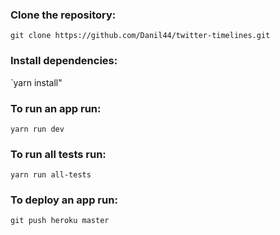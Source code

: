 ### Clone the repository:
`git clone https://github.com/Danil44/twitter-timelines.git`

### Install dependencies: 
`yarn install"

### To run an app run:
`yarn run dev`

### To run all tests run:
`yarn run all-tests`

### To deploy an app run:
`git push heroku master`
